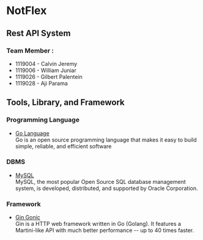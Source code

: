 # NotFlex

## Rest API System 

### Team Member :

- 1119004 - Calvin Jeremy
- 1119006 - William Juniar
- 1119026 - Gilbert Palentein
- 1119028 - Aji Parama

## Tools, Library, and Framework

### Programming Language

- [Go Language](https://golang.org/)
  <br>
  Go is an open source programming language that makes it easy to build simple, reliable, and efficient software

### DBMS

- [MySQL](https://www.mysql.com/)
  <br>
  MySQL, the most popular Open Source SQL database management system, is developed, distributed, and supported by Oracle Corporation.

### Framework

- [Gin Gonic](https://github.com/gin-gonic)
  <br>
  Gin is a HTTP web framework written in Go (Golang). It features a Martini-like API with much better performance -- up to 40 times faster.

